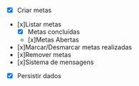 - [x] Criar metas
- [x]Listar metas
   - [x] Metas concluídas 
   - [x]Metas Abertas
- [x]Marcar/Desmarcar metas realizadas
- [x]Remover metas
- [x]Sistema de mensagens
- [x] Persistir dados